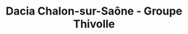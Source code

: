 ---
title: "Dacia Chalon-sur-Saône - Groupe Thivolle"
url: /saint-marcel/dacia-chalon-sur-saone-groupe-thivolle/
shop: voiture
---
